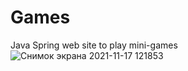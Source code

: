 # Games
Java Spring web site to play mini-games
![Снимок экрана 2021-11-17 121853](https://user-images.githubusercontent.com/25348980/142172671-19a278aa-e535-4a6d-90b2-f4229458a940.png)
